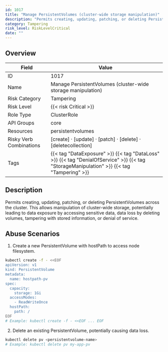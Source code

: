 ```yaml
---
id: 1017
title: "Manage PersistentVolumes (cluster-wide storage manipulation)"
description: "Permits creating, updating, patching, or deleting PersistentVolumes across the cluster. This allows manipulation of cluster-wide storage, potentially leading to data exposure by accessing sensitive data, data loss by deleting volumes, tampering with stored information, or denial of service."
category: Tampering
risk_level: RiskLevelCritical
date: ""
---
```


## Overview

| Field                   | Value                                                                                                                                     |
| ----------------------- | ----------------------------------------------------------------------------------------------------------------------------------------- |
| ID                      | 1017                                                                                                                                      |
| Name                    | Manage PersistentVolumes (cluster-wide storage manipulation)                                                                              |
| Risk Category           | Tampering                                                                                                                                 |
| Risk Level              | {{< risk Critical >}}                                                                                                                     |
| Role Type               | ClusterRole                                                                                                                               |
| API Groups              | core                                                                                                                                      |
| Resources               | persistentvolumes                                                                                                                         |
| Risky Verb Combinations | [create] · [update] · [patch] · [delete] · [deletecollection]                                                                             |
| Tags                    | {{< tag "DataExposure" >}} {{< tag "DataLoss" >}} {{< tag "DenialOfService" >}} {{< tag "StorageManipulation" >}} {{< tag "Tampering" >}} |

## Description

Permits creating, updating, patching, or deleting PersistentVolumes across the cluster. This allows manipulation of cluster-wide storage, potentially leading to data exposure by accessing sensitive data, data loss by deleting volumes, tampering with stored information, or denial of service.

## Abuse Scenarios

1. Create a new PersistentVolume with hostPath to access node filesystem.

```bash
kubectl create -f - <<EOF
apiVersion: v1
kind: PersistentVolume
metadata:
  name: hostpath-pv
spec:
  capacity:
    storage: 1Gi
  accessModes:
    - ReadWriteOnce
  hostPath:
    path: /
EOF
# Example: kubectl create -f - <<EOF ... EOF

```

2. Delete an existing PersistentVolume, potentially causing data loss.

```bash
kubectl delete pv <persistentvolume-name>
# Example: kubectl delete pv my-app-pv

```

